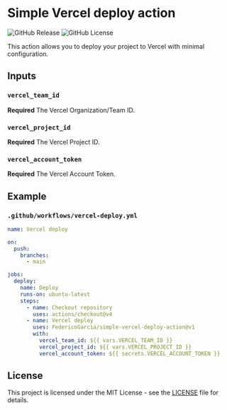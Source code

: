 # Simple Vercel deploy action

![GitHub Release](https://img.shields.io/github/v/release/FedericoGarcia/simple-vercel-deploy-action)
![GitHub License](https://img.shields.io/github/license/FedericoGarcia/simple-vercel-deploy-action)

This action allows you to deploy your project to Vercel with minimal configuration.

## Inputs

### `vercel_team_id`

**Required** The Vercel Organization/Team ID.

### `vercel_project_id`

**Required** The Vercel Project ID.

### `vercel_account_token`

**Required** The Vercel Account Token.

## Example

### `.github/workflows/vercel-deploy.yml`

```yaml
name: Vercel deploy

on:
  push:
    branches:
      - main

jobs:
  deploy:
    name: Deploy
    runs-on: ubuntu-latest
    steps:
      - name: Checkout repository
        uses: actions/checkout@v4
      - name: Vercel deploy
        uses: FedericoGarcia/simple-vercel-deploy-action@v1
        with:
          vercel_team_id: ${{ vars.VERCEL_TEAM_ID }}
          vercel_project_id: ${{ vars.VERCEL_PROJECT_ID }}
          vercel_account_token: ${{ secrets.VERCEL_ACCOUNT_TOKEN }}
```

## License

This project is licensed under the MIT License - see the [LICENSE](LICENSE) file for details.
